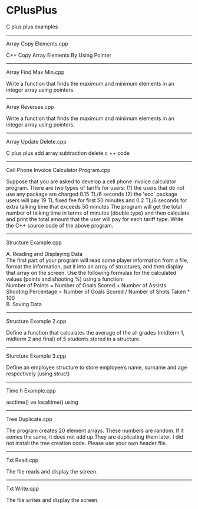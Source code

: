 # CPlusPlus
C plus plus examples
- - - - - - - - - - - - - - - - - - - - - - - - - -
Array Copy Elements.cpp

C++ Copy Array Elements By Using Pointer

- - - - - - - - - - - - - - - - - - - - - - - - - -
Array Find Max Min.cpp

Write a function that finds the maximum and minimum elements 
in an integer array using pointers.

- - - - - - - - - - - - - - - - - - - - - - - - - -
Array Reverses.cpp

Write a function that finds the maximum and minimum elements 
in an integer array using pointers.

- - - - - - - - - - - - - - - - - - - - - - - - - -
Array Update Delete.cpp

C plus plus add array subtraction delete c ++ code

- - - - - - - - - - - - - - - - - - - - - - - - - -
Cell Phone Invoice Calculator Program.cpp

Suppose that you are asked to develop a cell phone invoice calculator program.
There are two types of tariffs for users:
(1) the users that do not use any package are charged
0.15 TL/6 seconds
(2) the 'eco' package users will pay 19 TL fixed fee for first 50 minutes 
and 0.2 TL/6 seconds for extra talking time that exceeds 50 minutes
The program will get the total number of talking time in terms of minutes 
(double type) and then calculate and print the 
total amount that the user will pay for each tariff type.
Write the C++ source code of the above program.

- - - - - - - - - - - - - - - - - - - - - - - - - -
Structure Example.cpp

A. Reading and Displaying Data  
The first part of your program will read some player information from a file, 
format the information, put it into an array of structures, and then display that array on the screen.
Use the following formulas for the calculated values (points and shooting %) using a function:  
Number of Points = Number of Goals Scored + Number of Assists  
Shooting Percentage = Number of Goals Scored / Number of Shots Taken * 100  
B. Saving Data

- - - - - - - - - - - - - - - - - - - - - - - - - -
 
Structure Example 2.cpp

Define a function that calculates the average of the
all grades (midterm 1, midterm 2 and final) of 5
students stored in a structure.

- - - - - - - - - - - - - - - - - - - - - - - - - -
Sturcture Example 3.cpp

Define an employee structure to store employee’s 
name, surname and age respectively (using struct)

- - - - - - - - - - - - - - - - - - - - - - - - - -
Time h Example.cpp

asctime() ve localtime() using

- - - - - - - - - - - - - - - - - - - - - - - - - -
Tree Duplicate.cpp

The program creates 20 element arrays. These numbers are random. 
If it comes the same, it does not add up.They are duplicating them later. 
I did not install the tree creation code. Please use your own header file.

- - - - - - - - - - - - - - - - - - - - - - - - - -
Txt Read.cpp

The file reads and display the screen.

- - - - - - - - - - - - - - - - - - - - - - - - - -
Txt Write.cpp

The file writes and display the screen.
